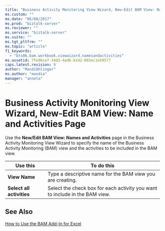 ```yaml
---
title: "Business Activity Monitoring View Wizard, New-Edit BAM View: Name and Activities Page | Microsoft Docs"
ms.custom: ""
ms.date: "06/08/2017"
ms.prod: "biztalk-server"
ms.reviewer: ""
ms.service: "biztalk-server"
ms.suite: ""
ms.tgt_pltfrm: ""
ms.topic: "article"
f1_keywords: 
  - "bts06.bam.workbook.viewwizard.namesandactivities"
ms.assetid: 7fe96ce7-34d3-4adb-b142-003ec1e59577
caps.latest.revision: 9
author: "MandiOhlinger"
ms.author: "mandia"
manager: "anneta"
---
```

# Business Activity Monitoring View Wizard, New-Edit BAM View: Name and Activities Page
Use the **New/Edit BAM View: Names and Activities** page in the Business Activity Monitoring View Wizard to specify the name of the Business Activity Monitoring (BAM) view and the activities to be included in the BAM view.  
  
|Use this|To do this|  
|--------------|----------------|  
|**View Name**|Type a descriptive name for the BAM view you are creating.|  
|**Select all activities**|Select the check box for each activity you want to include in the BAM view.|  
  
## See Also  
 [How to Use the BAM Add-In for Excel](../core/how-to-use-the-bam-add-in-for-excel.md)